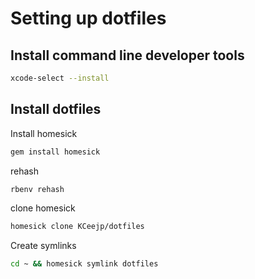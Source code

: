 Setting up dotfiles
===================

Install command line developer tools
------------------------------------

```bash
xcode-select --install
```

Install dotfiles
----------------

Install homesick

```bash
gem install homesick
```

rehash

```bash
rbenv rehash
```

clone homesick

```bash
homesick clone KCeejp/dotfiles
```

Create symlinks

```bash
cd ~ && homesick symlink dotfiles
```
